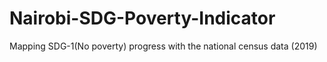 # Nairobi-SDG-Poverty-Indicator
Mapping SDG-1(No poverty) progress with the national census data (2019)

